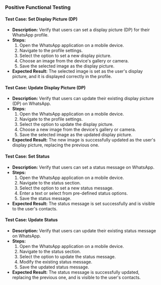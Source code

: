 ### Positive Functional Testing

#### Test Case: Set Display Picture (DP)
- **Description:** Verify that users can set a display picture (DP) for their WhatsApp profile.
- **Steps:**
  1. Open the WhatsApp application on a mobile device.
  2. Navigate to the profile settings.
  3. Select the option to set a new display picture.
  4. Choose an image from the device's gallery or camera.
  5. Save the selected image as the display picture.
- **Expected Result:** The selected image is set as the user's display picture, and it is displayed correctly in the profile.

#### Test Case: Update Display Picture (DP)
- **Description:** Verify that users can update their existing display picture (DP) on WhatsApp.
- **Steps:**
  1. Open the WhatsApp application on a mobile device.
  2. Navigate to the profile settings.
  3. Select the option to update the display picture.
  4. Choose a new image from the device's gallery or camera.
  5. Save the selected image as the updated display picture.
- **Expected Result:** The new image is successfully updated as the user's display picture, replacing the previous one.

#### Test Case: Set Status
- **Description:** Verify that users can set a status message on WhatsApp.
- **Steps:**
  1. Open the WhatsApp application on a mobile device.
  2. Navigate to the status section.
  3. Select the option to set a new status message.
  4. Enter a text or select from pre-defined status options.
  5. Save the status message.
- **Expected Result:** The status message is set successfully and is visible to the user's contacts.

#### Test Case: Update Status
- **Description:** Verify that users can update their existing status message on WhatsApp.
- **Steps:**
  1. Open the WhatsApp application on a mobile device.
  2. Navigate to the status section.
  3. Select the option to update the status message.
  4. Modify the existing status message.
  5. Save the updated status message.
- **Expected Result:** The status message is successfully updated, replacing the previous one, and is visible to the user's contacts.
